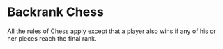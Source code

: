 # Backrank Chess

All the rules of Chess apply except that a player also wins if any of his or her pieces reach the final rank.

